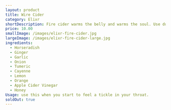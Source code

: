 ```yaml
---
layout: product
title: Wire Cider
category: Elixr
shortDescription: Fire cider warms the belly and warms the soul. Use during those cold winter months when there is a nip in the air.
price: 10.00
smallImage: /images/elixr-fire-cider.jpg
largeImage: /images/elixr-fire-cider-large.jpg
ingredients:
  - Horseradish
  - Ginger
  - Garlic
  - Onion
  - Tumeric
  - Cayenne
  - Lemon
  - Orange
  - Apple Cider Vinegar
  - Honey
Usage: use this when you start to feel a tickle in your throat.
soldOut: true
---  
```

